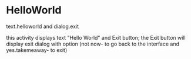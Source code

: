# HelloWorld
text.helloworld and dialog.exit

this activity displays text "Hello World" 
  and Exit button; 
  the Exit button will display exit dialog with option (not now- to go back to the interface and yes.takemeaway- to exit) 
